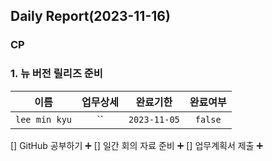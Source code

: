 ## Daily Report(2023-11-16)

### CP
### 1. 뉴 버전 릴리즈 준비

| 이름 | 업무상세 | 완료기한 | 완료여부 |
| :--: | :--: | :--: | :--: |
| `lee min kyu` | `` | `2023-11-05` | `false` |

[] GitHub 공부하기 :heavy_plus_sign: 
 [] 일간 회의 자료 준비 :heavy_plus_sign: 
 [] 업무계획서 제출 :heavy_plus_sign: 
 


